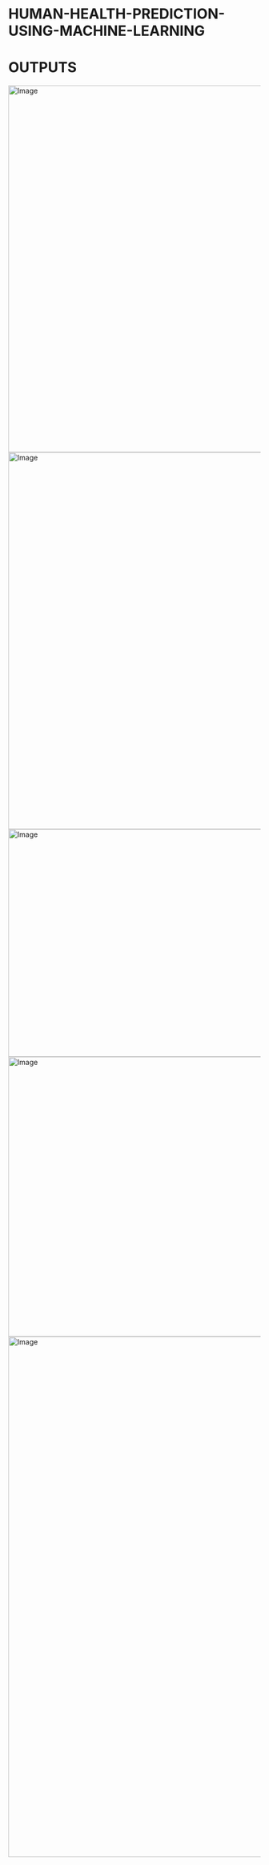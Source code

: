 # HUMAN-HEALTH-PREDICTION-USING-MACHINE-LEARNING

# OUTPUTS #

<img width="851" height="733" alt="Image" src="https://github.com/user-attachments/assets/1cfa9ee2-b417-49f4-aa5a-d84278d9e430" />

<img width="942" height="753" alt="Image" src="https://github.com/user-attachments/assets/c1fafa56-2c2d-4f22-850f-6b2bd7eba33c" />

<img width="844" height="455" alt="Image" src="https://github.com/user-attachments/assets/34e38338-fa59-4bfc-9aa7-b7df19804eb9" />

<img width="844" height="559" alt="Image" src="https://github.com/user-attachments/assets/f161737f-f7ca-4eaf-b768-20018847ec25" />

<img width="1071" height="1040" alt="Image" src="https://github.com/user-attachments/assets/7ee3f655-beb5-489f-aa70-ff7cfbcae188" />
